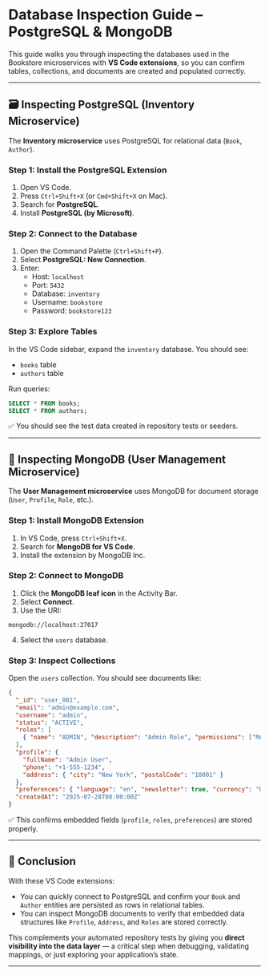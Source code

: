 # Database Inspection Guide – PostgreSQL & MongoDB

This guide walks you through inspecting the databases used in the Bookstore microservices with **VS Code extensions**, so you can confirm tables, collections, and documents are created and populated correctly.

---

## 🗃️ Inspecting PostgreSQL (Inventory Microservice)

The **Inventory microservice** uses PostgreSQL for relational data (`Book`, `Author`).

### Step 1: Install the PostgreSQL Extension
1. Open VS Code.
2. Press `Ctrl+Shift+X` (or `Cmd+Shift+X` on Mac).
3. Search for **PostgreSQL**.
4. Install **PostgreSQL (by Microsoft)**.

### Step 2: Connect to the Database
1. Open the Command Palette (`Ctrl+Shift+P`).
2. Select **PostgreSQL: New Connection**.
3. Enter:
   - Host: `localhost`
   - Port: `5432`
   - Database: `inventory`
   - Username: `bookstore`
   - Password: `bookstore123`

### Step 3: Explore Tables
In the VS Code sidebar, expand the `inventory` database. You should see:
- `books` table
- `authors` table

Run queries:
```sql
SELECT * FROM books;
SELECT * FROM authors;
```

✅ You should see the test data created in repository tests or seeders.

---

## 🍃 Inspecting MongoDB (User Management Microservice)

The **User Management microservice** uses MongoDB for document storage (`User`, `Profile`, `Role`, etc.).

### Step 1: Install MongoDB Extension
1. In VS Code, press `Ctrl+Shift+X`.
2. Search for **MongoDB for VS Code**.
3. Install the extension by MongoDB Inc.

### Step 2: Connect to MongoDB
1. Click the **MongoDB leaf icon** in the Activity Bar.
2. Select **Connect**.
3. Use the URI:
```
mongodb://localhost:27017
```

4. Select the `users` database.

### Step 3: Inspect Collections
Open the `users` collection. You should see documents like:
```json
{
  "_id": "user_001",
  "email": "admin@example.com",
  "username": "admin",
  "status": "ACTIVE",
  "roles": [
    { "name": "ADMIN", "description": "Admin Role", "permissions": ["MANAGE_USERS"] }
  ],
  "profile": {
    "fullName": "Admin User",
    "phone": "+1-555-1234",
    "address": { "city": "New York", "postalCode": "10001" }
  },
  "preferences": { "language": "en", "newsletter": true, "currency": "USD" },
  "createdAt": "2025-07-28T08:00:00Z"
}
```

✅ This confirms embedded fields (`profile`, `roles`, `preferences`) are stored properly.

---

## 🎯 Conclusion

With these VS Code extensions:
- You can quickly connect to PostgreSQL and confirm your `Book` and `Author` entities are persisted as rows in relational tables.
- You can inspect MongoDB documents to verify that embedded data structures like `Profile`, `Address`, and `Roles` are stored correctly.

This complements your automated repository tests by giving you **direct visibility into the data layer** — a critical step when debugging, validating mappings, or just exploring your application’s state.

---
